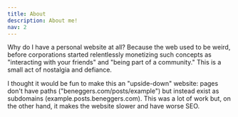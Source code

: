 ```yaml
---
title: About
description: About me!
nav: 2
---
```


Why do I have a personal website at all? Because the web used to be weird, before corporations started relentlessly monetizing such concepts as "interacting with your friends" and "being part of a community." This is a small act of nostalgia and defiance.

I thought it would be fun to make this an "upside-down" website: pages don't have paths ("beneggers.com/posts/example") but instead exist as subdomains (example.posts.beneggers.com). This was a lot of work but, on the other hand, it makes the website slower and have worse SEO.